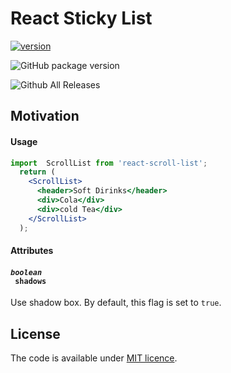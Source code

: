 # React Sticky List

[![version](https://badge.fury.io/js/react-scroll-list.svg)](https://www.npmjs.com/package/react-sticky-list)

![GitHub package version](https://img.shields.io/github/package-json/v/GaryGolf/react-sticky-list.svg?style=social)

![Github All Releases](https://img.shields.io/github/downloads/GaryGolf/react-sticky-list/total.svg?style=social)

## Motivation

#### Usage

```jsx
import  ScrollList from 'react-scroll-list';
  return (
    <ScrollList>
      <header>Soft Dirinks</header>
      <div>Cola</div>
      <div>cold Tea</div>
    </ScrollList>
  );
```

#### Attributes

#### <code><i>boolean</i> <a name="genericscrollbox-nativescroll"></a> shadows</code>
Use shadow box. By default, this flag is set to `true`.

## License

The code is available under [MIT licence](LICENSE).